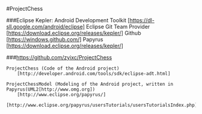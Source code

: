 #ProjectChess

###Eclipse Kepler:
	Android Development Toolkit 	[https://dl-sll.google.com/android/eclipse]
	Eclipse Git Team Provider		[https://download.eclipse.org/releases/kepler/]
	Github						[https://windows.github.com/] 
	Papyrus						[https://download.eclipse.org/releases/kepler/]

###https://github.com/zyixc/ProjectChess

	ProjectChess (Code of the Android project) 
		[http://developer.android.com/tools/sdk/eclipse-adt.html]

	ProjectChessModel (Modeling of the Android project, written in Papyrus(UML2[http://www.omg.org])
		[http://www.eclipse.org/papyrus/]
		[http://www.eclipse.org/papyrus/usersTutorials/usersTutorialsIndex.php]
